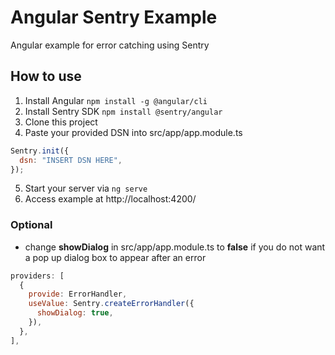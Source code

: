 # Angular Sentry Example
Angular example for error catching using Sentry

## How to use
1. Install Angular ```npm install -g @angular/cli```
2. Install Sentry SDK ```npm install @sentry/angular```
3. Clone this project
4. Paste your provided DSN into src/app/app.module.ts
```javascript
Sentry.init({
  dsn: "INSERT DSN HERE",
});
```
5. Start your server via ```ng serve```
6. Access example at http://localhost:4200/

### Optional
- change **showDialog** in src/app/app.module.ts to **false** if you do not want a pop up dialog box to appear after an error
```javascript
providers: [
  {
    provide: ErrorHandler,
    useValue: Sentry.createErrorHandler({
      showDialog: true,
    }),
  },
],
```
